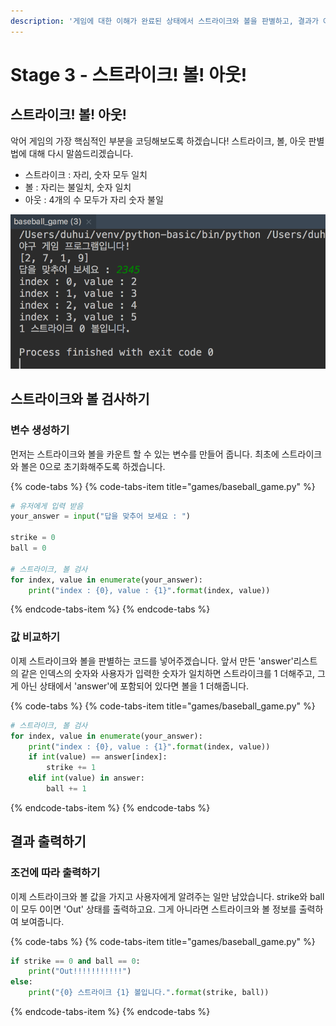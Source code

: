 ```yaml
---
description: '게임에 대한 이해가 완료된 상태에서 스트라이크와 볼을 판별하고, 결과가 어떻게 나오는지 출력해봅니다.'
---
```


# Stage 3 - 스트라이크! 볼! 아웃!

## 스트라이크! 볼! 아웃!

악어 게임의 가장 핵심적인 부분을 코딩해보도록 하겠습니다! 스트라이크, 볼, 아웃 판별법에 대해 다시 말씀드리겠습니다.

* 스트라이크 : 자리, 숫자 모두 일치
* 볼 : 자리는 불일치, 숫자 일치
* 아웃 : 4개의 수 모두가 자리 숫자 불일

![&#xC2A4;&#xD2B8;&#xB77C;&#xC774;&#xD06C; &#xBCFC; &#xD310;&#xBCC4;](../.gitbook/assets/image%20%2822%29.png)

## 스트라이크와 볼 검사하기

### 변수 생성하기

먼저는 스트라이크와 볼을 카운트 할 수 있는 변수를 만들어 줍니다. 최초에 스트라이크와 볼은 0으로 초기화해주도록 하겠습니다.

{% code-tabs %}
{% code-tabs-item title="games/baseball\_game.py" %}
```python
# 유저에게 입력 받음
your_answer = input("답을 맞추어 보세요 : ")

strike = 0
ball = 0

# 스트라이크, 볼 검사
for index, value in enumerate(your_answer):
    print("index : {0}, value : {1}".format(index, value))
```
{% endcode-tabs-item %}
{% endcode-tabs %}

### 값 비교하기

이제 스트라이크와 볼을 판별하는 코드를 넣어주겠습니다. 앞서 만든 'answer'리스트의 같은 인덱스의 숫자와 사용자가 입력한 숫자가 일치하면 스트라이크를 1 더해주고, 그게 아닌 상태에서 'answer'에 포함되어 있다면 볼을 1 더해줍니다.

{% code-tabs %}
{% code-tabs-item title="games/baseball\_game.py" %}
```python
# 스트라이크, 볼 검사
for index, value in enumerate(your_answer):
    print("index : {0}, value : {1}".format(index, value))
    if int(value) == answer[index]:
        strike += 1
    elif int(value) in answer:
        ball += 1
```
{% endcode-tabs-item %}
{% endcode-tabs %}

## 결과 출력하기

### 조건에 따라 출력하기 

이제 스트라이크와 볼 값을 가지고 사용자에게 알려주는 일만 남았습니다. strike와 ball이 모두 0이면 'Out' 상태를 출력하고요. 그게 아니라면 스트라이크와 볼 정보를 출력하여 보여줍니다.

{% code-tabs %}
{% code-tabs-item title="games/baseball\_game.py" %}
```python
if strike == 0 and ball == 0:
    print("Out!!!!!!!!!!!")
else:
    print("{0} 스트라이크 {1} 볼입니다.".format(strike, ball))
```
{% endcode-tabs-item %}
{% endcode-tabs %}

